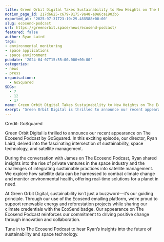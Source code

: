 ```yaml
---
title: Green Orbit Digital Takes Sustainability to New Heights on The Ecosend Podcast
notion_page_id: 217d6625-c679-8175-9a48-e0e6ca1903b6
exported_at: '2025-07-31T23:19:29.488588+00:00'
slug: ecosend-podcast
url: https://greenorbit.space/news/ecosend-podcast/
featured: false
author: Ryan Laird
tags:
- environmental monitoring
- space applications
- space environment
pubdate: '2024-04-07T15:55:00.000+00:00'
categories:
- news
- press
organisations:
  - GoSquared
SDGs:
  - 7
  - 12
  - 17
name: Green Orbit Digital Takes Sustainability to New Heights on The Ecosend Podcast
exerpt: "Green Orbit Digital is thrilled to announce our recent appearance on The Ecosend Podcast by GoSquared. In this exciting episode, our director, Ryan Laird, delved into the fascinating intersection of sustainability, space technology, and satellite management."
---
```




Credit: GoSquared

Green Orbit Digital is thrilled to announce our recent appearance on The Ecosend Podcast by GoSquared. In this exciting episode, our director, Ryan Laird, delved into the fascinating intersection of sustainability, space technology, and satellite management.

During the conversation with James on The Ecosend Podcast, Ryan shared insights into the rise of private ventures in the space industry and the challenges of integrating sustainable practices into satellite management. We explore how satellite data can be harnessed to combat climate change and monitor environmental health, offering real-time solutions for a planet in need.

At Green Orbit Digital, sustainability isn’t just a buzzword—it’s our guiding principle. Through our use of the Ecosend emailing platform, we’re proud to support renewable energy and reforestation projects while sharing our climate credentials with the EcoSend badge. Our appearance on The Ecosend Podcast reinforces our commitment to driving positive change through innovation and collaboration.

Tune in to The Ecosend Podcast to hear Ryan’s insights into the future of sustainability and space technology. 